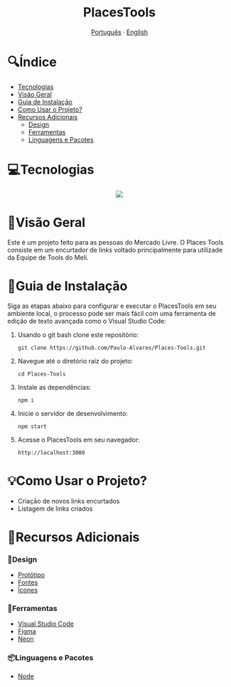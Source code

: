 <h1 align="center">
  PlacesTools
</h1>

<p align="center">
  <a href="#">Português</a> · <a href="/docs/README_EN.md">English</a>
</p>

# 🔍Índice <!-- omit in toc -->
- [Tecnologias](#tecnologias)
- [Visão Geral](#visão-geral)
- [Guia de Instalação](#guia-de-instalação)
- [Como Usar o Projeto?](#como-usar-o-projeto)
- [Recursos Adicionais](#recursos-adicionais)
  - [Design](#design)
  - [Ferramentas](#ferramentas)
  - [Linguagens e Pacotes](#linguagens-e-pacotes)

# 💻Tecnologias
  <div align="center">
    <img src="https://skillicons.dev/icons?i=html,css,js,nodejs,postgres,git,github,vercel">
  </div>

# 📝Visão Geral
  Este é um projeto feito para as pessoas do Mercado Livre. O Places Tools consiste em um encurtador de links voltado principalmente para utilizade da Equipe de Tools do Meli.

# 📖Guia de Instalação
  Siga as etapas abaixo para configurar e executar o PlacesTools em seu ambiente local, o processo pode ser mais fácil com uma ferramenta de edição de texto avançada como o Visual Studio Code:

1. Usando o git bash clone este repositório:
   ```
   git clone https://github.com/Paulo-Alvares/Places-Tools.git
   ```
   
2. Navegue até o diretório raíz do projeto:
   ```
   cd Places-Tools
   ```

3. Instale as dependências:
   ``` 
   npm i
   ```

4. Inicie o servidor de desenvolvimento:
   ``` 
   npm start
   ```

5. Acesse o PlacesTools em seu navegador:
   ```
   http://localhost:3000
   ```
   
# 💡Como Usar o Projeto?
* Criação de novos links encurtados
* Listagem de links criados 

# 🔗Recursos Adicionais
### 🎨Design
  - <a href="">Protótipo</a>
  - <a href="">Fontes</a>
  - <a href="">Ícones</a>

### 🔧Ferramentas
  - <a href="https://code.visualstudio.com/download">Visual Studio Code</a>
  - <a href="https://www.figma.com/">Figma</a>
  - <a href="https://neon.tech/">Neon</a>

### 📦Linguagens e Pacotes
  - <a href="https://nodejs.org/en/download/package-manager">Node</a>
